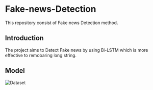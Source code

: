 # Fake-news-Detection
This repository consist of Fake news Detection method.

## Introduction
The project aims to Detect Fake news by using Bi-LSTM which is more effective to remobaring long string.

## Model

![Dataset](https://ai2-s2-public.s3.amazonaws.com/figures/2017-08-08/f7bdb849dafe17c952bfd88b879e01f74cf59d78/4-Figure3-1.png)

